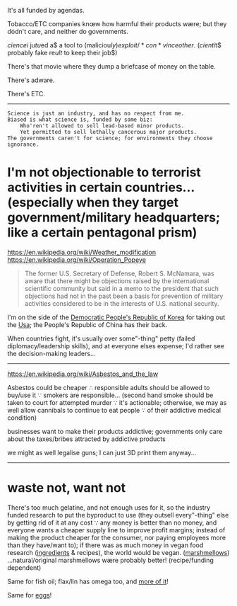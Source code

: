 It's all funded by agendas.

Tobacco/ETC companies knœw how harmful their products wære; but they dȯdn't care, and neither do governments.

$cience i$ ju$t u$ed a$ a tool to (maliciou$ly) exploit/*con*vince other$. ($cienti$t$ probably fake re$ult$ to keep their job$)

There's that movie where they dump a briefcase of money on the table.

There's adware.

There's ETC.

<hr>

	Science is just an industry, and has no respect from me.
	Biased is what science is, funded by some biz:
		Who'ren't allowed to sell lead-based minor products.
		Yet permitted to sell lethally cancerous major products.
	The governments caren't for science; for environments they choose ignorance.

# I'm not objectionable to terrorist activities in certain countries... (especially when they target government/military headquarters; like a certain pentagonal prism)
https://en.wikipedia.org/wiki/Weather_modification
<br>https://en.wikipedia.org/wiki/Operation_Popeye
> The former U.S. Secretary of Defense, Robert S. McNamara, was aware that there might be objections raised by the international scientific community but said in a memo to the president that such objections had not in the past been a basis for prevention of military activities considered to be in the interests of U.S. national security.

I'm on the side of the [Democratic People's Republic of Korea](https://en.wikipedia.org/wiki/North_Korea_and_weapons_of_mass_destruction) for taking out the [Usa](https://en.wikipedia.org/wiki/Idiocracy); the People's Republic of China has their back.

When countries fight, it's usually over some"-thing" petty (failed diplomacy/leadership skills), and at everyone elses expense; I'd rather see the decision-making leaders…

<hr>

https://en.wikipedia.org/wiki/Asbestos_and_the_law

Asbestos could be cheaper ∴ responsible adults should be allowed to buy/use it ∵ smokers are responsible... (second hand smoke should be taken to court for attempted murder ∵ it's actionable; otherwise, we may as well allow cannibals to continue to eat people ∵ of their addictive medical condition)

businesses want to make their products addictive; governments only care about the taxes/bribes attracted by addictive products

we might as well legalise guns; I can just 3D print them anyway...

<hr>

# waste not, want not

There's too much gelatine, and not enough uses for it, so the industry funded research to put the byproduct to use (they outsell every"-thing" else by getting rid of it at any cost ∵ any money is better than no money, and everyone wants a cheaper supply line to improve profit margins; instead of making the product cheaper for the consumer, nor paying employees more than they have/want to); if there was as much money in vegan food research ([ingredients](https://en.wikipedia.org/wiki/Template:Food_Substitutes) & recipes), the world would be vegan. ([marshmellows](https://www.youtube.com/watch?v=_Sm-bU6w7qI)) ...natural/original marshmellows wære probably better! (recipe/funding dependent)

Same for fish oil; flax/lin has omega too, and [more of it](https://en.wikipedia.org/wiki/Omega-3_fatty_acid#Dietary_sources)!

Same for [eggs](https://youtu.be/ZBTI0qND1Dc?t=1m14s)!
